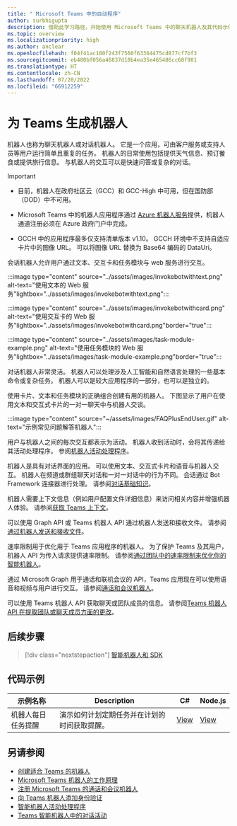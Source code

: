 ```yaml
---
title: " Microsoft Teams 中的自动程序"
author: surbhigupta
description: 借助此学习路径，开始使用 Microsoft Teams 中的聊天机器人及其代码示例。
ms.topic: overview
ms.localizationpriority: high
ms.author: anclear
ms.openlocfilehash: f04f41ac100f243f7560f63364475cd877cf7bf3
ms.sourcegitcommit: eb480bf056a46837d18b4ea35e465486cc68f981
ms.translationtype: HT
ms.contentlocale: zh-CN
ms.lasthandoff: 07/20/2022
ms.locfileid: "66912259"
---
```

# <a name="build-bots-for-teams"></a>为 Teams 生成机器人

机器人也称为聊天机器人或对话机器人。 它是一个应用，可由客户服务或支持人员等用户运行简单且重复的任务。 机器人的日常使用包括提供天气信息、预订餐食或提供旅行信息。 与机器人的交互可以是快速问答或复杂的对话。

> [!IMPORTANT]
>
> * 目前，机器人在政府社区云（GCC）和 GCC-High 中可用，但在国防部（DOD）中不可用。
>
> * Microsoft Teams 中的机器人应用程序通过 [Azure 机器人服务](/azure/bot-service/how-to-deploy-gov-cloud-high)提供，机器人通道注册必须在 Azure 政府门户中完成。
>
> * GCCH 中的应用程序最多仅支持清单版本 v1.10。 GCCH 环境中不支持自适应卡片中的图像 URL。 可以将图像 URL 替换为 Base64 编码的 DataUri。

会话机器人允许用户通过文本、交互卡和任务模块与 web 服务进行交互。

:::image type="content" source="../assets/images/invokebotwithtext.png" alt-text="使用文本的 Web 服务"lightbox="../assets/images/invokebotwithtext.png":::

:::image type="content" source="../assets/images/invokebotwithcard.png" alt-text="使用交互卡的 Web 服务"lightbox="../assets/images/invokebotwithcard.png"border="true":::

:::image type="content" source="../assets/images/task-module-example.png" alt-text="使用任务模块的 Web 服务"lightbox="../assets/images/task-module-example.png"border="true":::

对话机器人非常灵活。 机器人可以处理涉及人工智能和自然语言处理的一些基本命令或复杂任务。 机器人可以是较大应用程序的一部分，也可以是独立的。

使用卡片、文本和任务模块的正确组合创建有用的机器人。 下图显示了用户在使用文本和交互式卡片的一对一聊天中与机器人交谈。

:::image type="content" source="~/assets/images/FAQPlusEndUser.gif" alt-text="示例常见问题解答机器人":::

用户与机器人之间的每次交互都表示为活动。 机器人收到活动时，会将其传递给其活动处理程序。 参阅[机器人活动处理程序](~/bots/bot-basics.md)。

机器人是具有对话界面的应用。 可以使用文本、交互式卡片和语音与机器人交互。 机器人在频道或群组聊天对话和一对一对话中的行为不同。 会话通过 Bot Framework 连接器进行处理。 请参阅[对话基础知识](~/bots/how-to/conversations/conversation-basics.md)。

机器人需要上下文信息（例如用户配置文件详细信息）来访问相关内容并增强机器人体验。 请参阅[获取 Teams 上下文](~/bots/how-to/get-teams-context.md)。

可以使用 Graph API 或 Teams 机器人 API 通过机器人发送和接收文件。 请参阅[通过机器人发送和接收文件](~/bots/how-to/bots-filesv4.md)。

速率限制用于优化用于 Teams 应用程序的机器人。 为了保护 Teams 及其用户，机器人 API 为传入请求提供速率限制。 请参阅[通过团队中的速率限制来优化你的智能机器人](~/bots/how-to/rate-limit.md)。

通过 Microsoft Graph 用于通话和联机会议的 API，Teams 应用现在可以使用语音和视频与用户进行交互。 请参阅[通话和会议机器人](~/bots/calls-and-meetings/calls-meetings-bots-overview.md)。

可以使用 Teams 机器人 API 获取聊天或团队成员的信息。 请参阅[Teams 机器人 API 在提取团队或聊天成员方面的更改](~/resources/team-chat-member-api-changes.md)。

<!--- TBD: For quick scanning, see if the above information can be itemized as a list.
--->

## <a name="next-step"></a>后续步骤

> [!div class="nextstepaction"]
> [智能机器人和 SDK](~/bots/bot-features.md)

## <a name="code-samples"></a>代码示例

|示例名称 | Description | C# | Node.js |
|----------------|-----------------|--------------|--------------|
| 机器人每日任务提醒| 演示如何计划定期任务并在计划的时间获取提醒。 | [View](https://github.com/OfficeDev/Microsoft-Teams-Samples/tree/main/samples/bot-daily-task-reminder/csharp) | [View](https://github.com/OfficeDev/Microsoft-Teams-Samples/tree/main/samples/bot-daily-task-reminder/nodejs) |

## <a name="see-also"></a>另请参阅

* [创建适合 Teams 的机器人](../resources/bot-v3/bots-create.md)
* [Microsoft Teams 机器人的工作原理](/azure/bot-service/bot-builder-basics-teams)
* [注册 Microsoft Teams 的通话和会议机器人](~/bots/calls-and-meetings/registering-calling-bot.md)
* [向 Teams 机器人添加身份验证](~/bots/how-to/authentication/add-authentication.md)
* [智能机器人活动处理程序](~/bots/bot-basics.md)
* [Teams 智能机器人中的对话活动](~/bots/how-to/conversations/subscribe-to-conversation-events.md)
